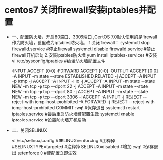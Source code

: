 # centos7 关闭firewall安装iptables并配置
- 一、配置防火墙，开启80端口、3306端口 ,CentOS 7.0默认使用的是firewall作为防火墙，这里改为iptables防火墙。
1.关闭firewall：
	systemctl stop firewalld.service #停止firewall
	systemctl disable firewalld.service #禁止firewall开机启动
2.安装iptables防火墙
yum install iptables-services #安装
vi /etc/sysconfig/iptables #编辑防火墙配置文件

    :INPUT ACCEPT [0:0]
    :FORWARD ACCEPT [0:0]
    :OUTPUT ACCEPT [0:0]
    -A INPUT -m state --state ESTABLISHED,RELATED -j ACCEPT
    -A INPUT -p icmp -j ACCEPT
    -A INPUT -i lo -j ACCEPT
    -A INPUT -m state --state NEW -m tcp -p tcp --dport 22 -j ACCEPT
    -A INPUT -m state --state NEW -m tcp -p tcp --dport 80 -j ACCEPT
    -A INPUT -m state --state NEW -m tcp -p tcp --dport 3306 -j ACCEPT
    -A INPUT -j REJECT --reject-with icmp-host-prohibited
    -A FORWARD -j REJECT --reject-with icmp-host-prohibited
    COMMIT
:wq! #保存退出
systemctl restart iptables.service #最后重启防火墙使配置生效
systemctl enable iptables.service #设置防火墙开机启动

- 二、关闭SELINUX

    vi /etc/selinux/config
    \#SELINUX=enforcing #注释掉
    \#SELINUXTYPE=targeted #注释掉
    SELINUX=disabled #增加
    :wq! #保存退出
    setenforce 0 #使配置立即生效
